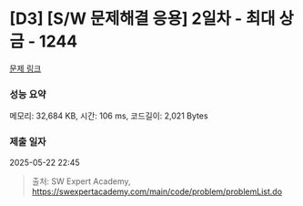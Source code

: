 # [D3] [S/W 문제해결 응용] 2일차 - 최대 상금 - 1244 

[문제 링크](https://swexpertacademy.com/main/code/problem/problemDetail.do?contestProbId=AV15Khn6AN0CFAYD) 

### 성능 요약

메모리: 32,684 KB, 시간: 106 ms, 코드길이: 2,021 Bytes

### 제출 일자

2025-05-22 22:45



> 출처: SW Expert Academy, https://swexpertacademy.com/main/code/problem/problemList.do